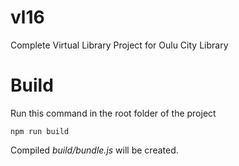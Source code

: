 # vl16
Complete Virtual Library Project for Oulu City Library

# Build
Run this command in the root folder of the project
```
npm run build
```
Compiled _build/bundle.js_ will be created.
